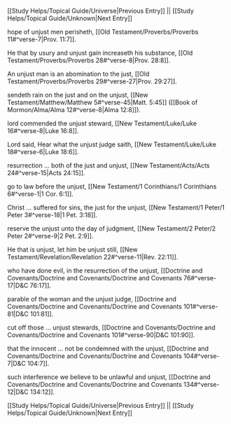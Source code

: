 [[Study Helps/Topical Guide/Universe|Previous Entry]]  ||  [[Study Helps/Topical Guide/Unknown|Next Entry]]

 hope of unjust men perisheth, [[Old Testament/Proverbs/Proverbs 11#^verse-7|Prov. 11:7]].

 He that by usury and unjust gain increaseth his substance, [[Old Testament/Proverbs/Proverbs 28#^verse-8|Prov. 28:8]].

 An unjust man is an abomination to the just, [[Old Testament/Proverbs/Proverbs 29#^verse-27|Prov. 29:27]].

 sendeth rain on the just and on the unjust, [[New Testament/Matthew/Matthew 5#^verse-45|Matt. 5:45]] ([[Book of Mormon/Alma/Alma 12#^verse-8|Alma 12:8]]).

 lord commended the unjust steward, [[New Testament/Luke/Luke 16#^verse-8|Luke 16:8]].

 Lord said, Hear what the unjust judge saith, [[New Testament/Luke/Luke 18#^verse-6|Luke 18:6]].

 resurrection ... both of the just and unjust, [[New Testament/Acts/Acts 24#^verse-15|Acts 24:15]].

 go to law before the unjust, [[New Testament/1 Corinthians/1 Corinthians 6#^verse-1|1 Cor. 6:1]].

 Christ ... suffered for sins, the just for the unjust, [[New Testament/1 Peter/1 Peter 3#^verse-18|1 Pet. 3:18]].

 reserve the unjust unto the day of judgment, [[New Testament/2 Peter/2 Peter 2#^verse-9|2 Pet. 2:9]].

 He that is unjust, let him be unjust still, [[New Testament/Revelation/Revelation 22#^verse-11|Rev. 22:11]].

 who have done evil, in the resurrection of the unjust, [[Doctrine and Covenants/Doctrine and Covenants/Doctrine and Covenants 76#^verse-17|D&C 76:17]].

 parable of the woman and the unjust judge, [[Doctrine and Covenants/Doctrine and Covenants/Doctrine and Covenants 101#^verse-81|D&C 101:81]].

 cut off those ... unjust stewards, [[Doctrine and Covenants/Doctrine and Covenants/Doctrine and Covenants 101#^verse-90|D&C 101:90]].

 that the innocent ... not be condemned with the unjust, [[Doctrine and Covenants/Doctrine and Covenants/Doctrine and Covenants 104#^verse-7|D&C 104:7]].

 such interference we believe to be unlawful and unjust, [[Doctrine and Covenants/Doctrine and Covenants/Doctrine and Covenants 134#^verse-12|D&C 134:12]].

[[Study Helps/Topical Guide/Universe|Previous Entry]]  ||  [[Study Helps/Topical Guide/Unknown|Next Entry]]